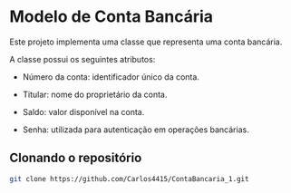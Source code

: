 # Modelo de Conta Bancária

Este projeto implementa uma classe que representa uma conta bancária.  

A classe possui os seguintes atributos: 

- Número da conta: identificador único da conta. 

- Titular: nome do proprietário da conta.  

- Saldo: valor disponível na conta.  

- Senha: utilizada para autenticação em operações bancárias.

## Clonando o repositório

```bash
git clone https://github.com/Carlos4415/ContaBancaria_1.git